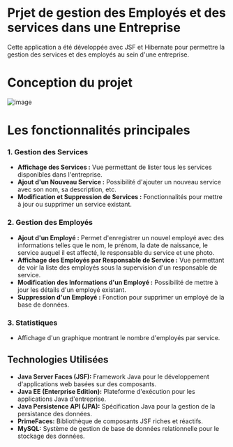# Prjet de gestion des Employés et des services dans une Entreprise

Cette application a été développée avec JSF et Hibernate pour permettre la gestion des services et des employés au sein d'une entreprise.

# Conception du projet 

![image](https://github.com/nainiaasmaa/jsf/assets/147659638/b50a11eb-a868-4779-a1ca-7751657a82ca)

# Les fonctionnalités principales

### 1. Gestion des Services

- **Affichage des Services :** Vue permettant de lister tous les services disponibles dans l'entreprise.
- **Ajout d'un Nouveau Service :** Possibilité d'ajouter un nouveau service avec son nom, sa description, etc.
- **Modification et Suppression de Services :** Fonctionnalités pour mettre à jour ou supprimer un service existant.

### 2. Gestion des Employés

- **Ajout d'un Employé :** Permet d'enregistrer un nouvel employé avec des informations telles que le nom, le prénom, la date de naissance, le service auquel il est affecté, le responsable du service et une photo.
- **Affichage des Employés par Responsable de Service :** Vue permettant de voir la liste des employés sous la supervision d'un responsable de service.
- **Modification des Informations d'un Employé :** Possibilité de mettre à jour les détails d'un employé existant.
- **Suppression d'un Employé :** Fonction pour supprimer un employé de la base de données.

### 3. Statistiques

- Affichage d'un graphique montrant le nombre d'employés par service.

## Technologies Utilisées

- **Java Server Faces (JSF):** Framework Java pour le développement d'applications web basées sur des composants.
- **Java EE (Enterprise Edition):** Plateforme d'exécution pour les applications Java d'entreprise.
- **Java Persistence API (JPA):** Spécification Java pour la gestion de la persistance des données.
- **PrimeFaces:** Bibliothèque de composants JSF riches et réactifs.
- **MySQL:** Système de gestion de base de données relationnelle pour le stockage des données.
